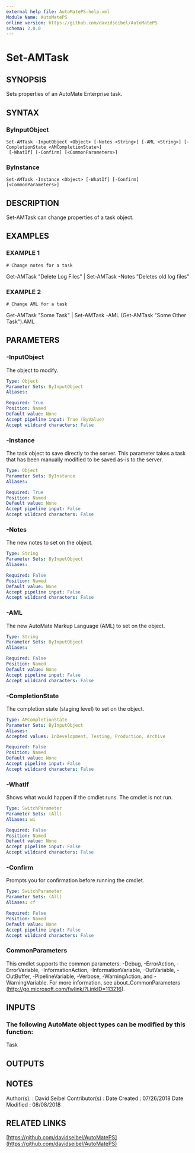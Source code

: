 ```yaml
---
external help file: AutoMatePS-help.xml
Module Name: AutoMatePS
online version: https://github.com/davidseibel/AutoMatePS
schema: 2.0.0
---
```


# Set-AMTask

## SYNOPSIS
Sets properties of an AutoMate Enterprise task.

## SYNTAX

### ByInputObject
```
Set-AMTask -InputObject <Object> [-Notes <String>] [-AML <String>] [-CompletionState <AMCompletionState>]
 [-WhatIf] [-Confirm] [<CommonParameters>]
```

### ByInstance
```
Set-AMTask -Instance <Object> [-WhatIf] [-Confirm] [<CommonParameters>]
```

## DESCRIPTION
Set-AMTask can change properties of a task object.

## EXAMPLES

### EXAMPLE 1
```
# Change notes for a task
```

Get-AMTask "Delete Log Files" | Set-AMTask -Notes "Deletes old log files"

### EXAMPLE 2
```
# Change AML for a task
```

Get-AMTask "Some Task" | Set-AMTask -AML (Get-AMTask "Some Other Task").AML

## PARAMETERS

### -InputObject
The object to modify.

```yaml
Type: Object
Parameter Sets: ByInputObject
Aliases:

Required: True
Position: Named
Default value: None
Accept pipeline input: True (ByValue)
Accept wildcard characters: False
```

### -Instance
The task object to save directly to the server. 
This parameter takes a task that has been manually modified to be saved as-is to the server.

```yaml
Type: Object
Parameter Sets: ByInstance
Aliases:

Required: True
Position: Named
Default value: None
Accept pipeline input: False
Accept wildcard characters: False
```

### -Notes
The new notes to set on the object.

```yaml
Type: String
Parameter Sets: ByInputObject
Aliases:

Required: False
Position: Named
Default value: None
Accept pipeline input: False
Accept wildcard characters: False
```

### -AML
The new AutoMate Markup Language (AML) to set on the object.

```yaml
Type: String
Parameter Sets: ByInputObject
Aliases:

Required: False
Position: Named
Default value: None
Accept pipeline input: False
Accept wildcard characters: False
```

### -CompletionState
The completion state (staging level) to set on the object.

```yaml
Type: AMCompletionState
Parameter Sets: ByInputObject
Aliases:
Accepted values: InDevelopment, Testing, Production, Archive

Required: False
Position: Named
Default value: None
Accept pipeline input: False
Accept wildcard characters: False
```

### -WhatIf
Shows what would happen if the cmdlet runs.
The cmdlet is not run.

```yaml
Type: SwitchParameter
Parameter Sets: (All)
Aliases: wi

Required: False
Position: Named
Default value: None
Accept pipeline input: False
Accept wildcard characters: False
```

### -Confirm
Prompts you for confirmation before running the cmdlet.

```yaml
Type: SwitchParameter
Parameter Sets: (All)
Aliases: cf

Required: False
Position: Named
Default value: None
Accept pipeline input: False
Accept wildcard characters: False
```

### CommonParameters
This cmdlet supports the common parameters: -Debug, -ErrorAction, -ErrorVariable, -InformationAction, -InformationVariable, -OutVariable, -OutBuffer, -PipelineVariable, -Verbose, -WarningAction, and -WarningVariable.
For more information, see about_CommonParameters (http://go.microsoft.com/fwlink/?LinkID=113216).

## INPUTS

### The following AutoMate object types can be modified by this function:
Task

## OUTPUTS

## NOTES
Author(s):     : David Seibel
Contributor(s) :
Date Created   : 07/26/2018
Date Modified  : 08/08/2018

## RELATED LINKS

[https://github.com/davidseibel/AutoMatePS](https://github.com/davidseibel/AutoMatePS)

